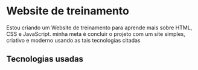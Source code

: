 # Website de treinamento
Estou criando um Website de treinamento para aprende mais sobre HTML, CSS e JavaScript. minha meta é concluir o projeto com um site simples, criativo e moderno usando as tais tecnologias citadas
## Tecnologias usadas
